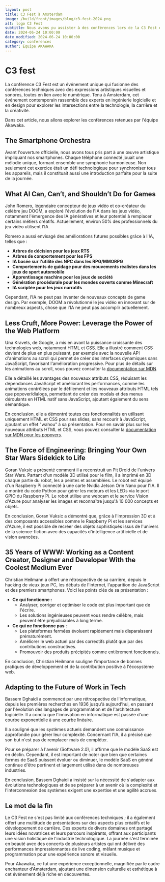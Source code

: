 ```yaml
---
layout: post
title: C3 Fest à Amsterdam
image: /build/front/images/blog/c3-fest-2024.png
alt: logo C3 Fest
subtitle: Nous avons pu assister à des conférences lors de la C3 Fest et nous souhaitons vous partager nos retours dans cet article.
date: 2024-06-24 10:00:00
date_modified: 2024-06-24 10:00:00
category: conferences
author: Équipe AKAWAKA
---
```


# C3 fest

La conférence C3 Fest est un événement unique qui fusionne des conférences techniques avec des expressions artistiques visuelles et sonores, toutes en lien avec le numérique. Tenu à Amsterdam, cet événement contemporain rassemble des experts en ingénierie logicielle et en design pour explorer les intersections entre la technologie, la carrière et la créativité.

Dans cet article, nous allons explorer les conférences retenues par l'équipe Akawaka.

## The Smartphone Orchestra

Avant l'ouverture officielle, nous avons tous pris part à une œuvre artistique impliquant nos smartphones. Chaque téléphone connecté jouait une mélodie unique, formant ensemble une symphonie harmonieuse. Non seulement cet exercice était un défi technologique pour synchroniser tous les appareils, mais il constituait aussi une introduction parfaite pour la suite de la journée.

## **What AI Can, Can’t, and Shouldn’t Do for Games**

John Romero, légendaire concepteur de jeux vidéo et co-créateur du célèbre jeu DOOM, a exploré l'évolution de l'IA dans les jeux vidéo, notamment l'émergence des IA génératives et leur potentiel à remplacer certains métiers créatifs. Actuellement, environ 50% des professionnels du jeu vidéo utilisent l'IA.

Romero a aussi envisagé des améliorations futures possibles grâce à l'IA, telles que :

- **Arbres de décision pour les jeux RTS**
- **Arbres de comportement pour les FPS**
- **IA basée sur l'utilité des NPC dans les RPG/MMORPG**
- **Comportements de guidage pour des mouvements réalistes dans les jeux de sport automobile**
- **Apprentissage machine pour les jeux de société**
- **Génération procédurale pour les mondes ouverts comme Minecraft**
- **IA scriptée pour les jeux narratifs**

Cependant, l'IA ne peut pas inventer de nouveaux concepts de game design. Par exemple, DOOM a révolutionné le jeu vidéo en innovant sur de nombreux aspects, chose que l'IA ne peut pas accomplir actuellement.

## **Less Cruft, More Power: Leverage the Power of the Web Platform**

Una Kravets, de Google, a mis en avant la puissance croissante des technologies web, notamment HTML et CSS. Elle a illustré comment CSS devient de plus en plus puissant, par exemple avec la nouvelle API d'animations au scroll qui permet de créer des interfaces dynamiques sans JavaScript, favorisant l'amélioration progressive. Pour plus de détails sur les animations au scroll, vous pouvez consulter la [documentation sur MDN](https://developer.mozilla.org/en-US/docs/Web/CSS/CSS_Scroll-linked_Animations/Using_scroll-linked_animations).

Elle a détaillé les avantages des nouveaux attributs CSS, réduisant les dépendances JavaScript et améliorant les performances, comme les animations contrôlées par le défilement et les nouveaux attributs HTML tels que popover/dialogs, permettant de créer des modals et des menus déroulants en HTML natif sans JavaScript, ajoutant également du sens sémantique.

En conclusion, elle a démontré toutes ces fonctionnalités en utilisant uniquement HTML et CSS pour ses slides, sans recourir à JavaScript, ajoutant un effet "wahou" à sa présentation. Pour en savoir plus sur les nouveaux attributs HTML et CSS, vous pouvez consulter la [documentation sur MDN pour les popovers](https://developer.mozilla.org/en-US/docs/Web/HTML/Global_attributes/popover).

## **The Force of Engineering: Bringing Your Own Star Wars Sidekick to Life**

Goran Vuksic a présenté comment il a reconstruit un Pit Droid de l'univers Star Wars. Partant d'un modèle 3D utilisé pour le film, il a imprimé en 3D chaque partie du robot, les a peintes et assemblées. Le robot est équipé d'un Raspberry Pi connecté à une carte Nvidia Jetson Orin Nano pour l'IA. Il a montré du code Python pour gérer les moteurs et les LEDs via le port GPIO du Raspberry Pi. Le robot utilise une webcam et le service Vision d'Azure pour analyser les images et reconnaître jusqu'à 10 000 concepts et objets.

En conclusion, Goran Vuksic a démontré que, grâce à l'impression 3D et à des composants accessibles comme le Raspberry Pi et les services d'Azure, il est possible de recréer des objets sophistiqués issus de l'univers de la science-fiction avec des capacités d'intelligence artificielle et de vision avancées.

## **35 Years of WWW: Working as a Content Creator, Designer and Developer With the Coolest Medium Ever**

Christian Heilmann a offert une rétrospective de sa carrière, depuis le hacking de vieux jeux PC, les débuts de l'internet, l'apparition de JavaScript et des premiers smartphones. Voici les points clés de sa présentation :

- **Ce qui fonctionne :**
    - Analyser, corriger et optimiser le code est plus important que de l'écrire.
    - Les solutions ingénieuses peuvent vous rendre célèbre, mais peuvent être préjudiciables à long terme.
- **Ce qui ne fonctionne pas :**
    - Les plateformes fermées évoluent rapidement mais disparaissent prématurément.
    - Améliorer le web actuel par des correctifs plutôt que par des contributions constructives.
    - Promouvoir des produits précipités comme entièrement fonctionnels.

En conclusion, Christian Heilmann souligne l'importance de bonnes pratiques de développement et de la contribution positive à l'écosystème web.

## **Adapting to the Future of Work in Tech**

Bassem Dghaidi a commencé par une rétrospective de l'informatique, depuis les premières recherches en 1936 jusqu'à aujourd'hui, en passant par l'évolution des langages de programmation et de l'architecture logicielle. Il a conclu que l'innovation en informatique est passée d'une courbe exponentielle à une courbe linéaire.

Il a souligné que les systèmes actuels demandent une connaissance approfondie pour gérer leur complexité. Concernant l'IA, il a précisé que son but n'est pas de remplacer mais de compléter.

Pour se préparer à l'avenir (Software 2.0), il affirme que le modèle SaaS est en déclin. Cependant, il est important de noter que bien que certaines formes de SaaS puissent évoluer ou diminuer, le modèle SaaS en général continue d'être pertinent et largement utilisé dans de nombreuses industries.

En conclusion, Bassem Dghaidi a insisté sur la nécessité de s'adapter aux évolutions technologiques et de se préparer à un avenir où la complexité et l'interconnexion des systèmes exigent une expertise et une agilité accrues.

## Le mot de la fin

Le C3 Fest ne s'est pas limité aux conférences techniques ; il a également offert une multitude de présentations sur des aspects plus créatifs et le développement de carrière. Des experts de divers domaines ont partagé leurs idées novatrices et leurs parcours inspirants, offrant aux participants une vision holistique de l'industrie technologique. La journée s'est terminée en beauté avec des concerts de plusieurs artistes qui ont délivré des performances impressionnantes de live coding, mêlant musique et programmation pour une expérience sonore et visuelle.

Pour Akawaka, ce fut une expérience exceptionnelle, magnifiée par le cadre enchanteur d'Amsterdam, ajoutant une dimension culturelle et esthétique à cet événement déjà riche en découvertes.
